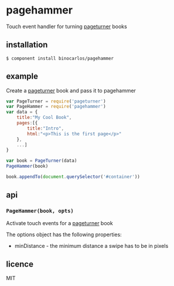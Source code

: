 pagehammer
==========

Touch event handler for turning [pageturner](https://github.com/binocarlos/pageturner) books

## installation

```
$ component install binocarlos/pagehammer
```

## example

Create a [pageturner](https://github.com/binocarlos/pagemaker) book and pass it to pagehammer

```js
var PageTurner = require('pageturner')
var PageHammer = require('pagehammer')
var data = {
	title:"My Cool Book",
	pages:[{
		title:"Intro",
		html:"<p>This is the first page</p>"
	},
	...]
}

var book = PageTurner(data)
PageHammer(book)

book.appendTo(document.querySelector('#container'))
```

## api

### `PageHammer(book, opts)`

Activate touch events for a [pageturner](https://github.com/binocarlos/pageturner) book

The options object has the following properties:

 * minDistance - the minimum distance a swipe has to be in pixels
 
## licence
MIT